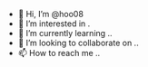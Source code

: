 - 👋 Hi, I’m @hoo08 
- 👀 I’m interested in .
- 🌱 I’m currently learning ..
- 💞️ I’m looking to collaborate on ..
- 📫 How to reach me ..

<!---
hoo08/hoo08 is a ✨ special ✨ repository because its `README.md` (this file) appears on your GitHub profile.
You can click the Preview link to take a look at your changes.
--->
